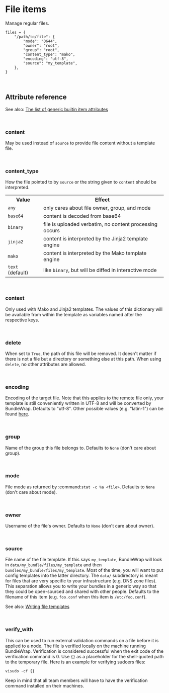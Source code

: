 # File items

Manage regular files.

    files = {
        "/path/to/file": {
            "mode": "0644",
            "owner": "root",
            "group": "root",
            "content_type": "mako",
            "encoding": "utf-8",
            "source": "my_template",
        },
    }

<br>

Attribute reference
-------------------

See also: [The list of generic builtin item attributes](../repo/bundles.md#builtin-item-attributes)

<br>

### content

May be used instead of `source` to provide file content without a template file.

<br>

### content_type

How the file pointed to by `source` or the string given to `content` should be interpreted.

<table>
<tr><th>Value</th><th>Effect</th></tr>
<tr><td><code>any</code></td><td>only cares about file owner, group, and mode</td></tr>
<tr><td><code>base64</code></td><td>content is decoded from base64</td></tr>
<tr><td><code>binary</code></td><td>file is uploaded verbatim, no content processing occurs</td></tr>
<tr><td><code>jinja2</code></td><td>content is interpreted by the Jinja2 template engine</td></tr>
<tr><td><code>mako</code></td><td>content is interpreted by the Mako template engine</td></tr>
<tr><td><code>text</code> (default)</td><td>like <code>binary</code>, but will be diffed in interactive mode</td></tr>
</table>

<br>

### context

Only used with Mako and Jinja2 templates. The values of this dictionary will be available from within the template as variables named after the respective keys.

<br>

### delete

When set to `True`, the path of this file will be removed. It doesn't matter if there is not a file but a directory or something else at this path. When using `delete`, no other attributes are allowed.

<br>

### encoding

Encoding of the target file. Note that this applies to the remote file only, your template is still conveniently written in UTF-8 and will be converted by BundleWrap. Defaults to "utf-8". Other possible values (e.g. "latin-1") can be found [here](http://docs.python.org/2/library/codecs.html#standard-encodings).

<br>

### group

Name of the group this file belongs to. Defaults to `None` (don't care about group).

<br>

### mode

File mode as returned by :command:`stat -c %a <file>`. Defaults to `None` (don't care about mode).

<br>

### owner

Username of the file's owner. Defaults to `None` (don't care about owner).

<br>

### source

File name of the file template. If this says `my_template`, BundleWrap will look in `data/my_bundle/files/my_template` and then `bundles/my_bundle/files/my_template`. Most of the time, you will want to put config templates into the latter directory. The `data/` subdirectory is meant for files that are very specific to your infrastructure (e.g. DNS zone files). This separation allows you to write your bundles in a generic way so that they could be open-sourced and shared with other people. Defaults to the filename of this item (e.g. `foo.conf` when this item is `/etc/foo.conf`).

See also: [Writing file templates](../guide/item_file_templates.md)

<br>

### verify_with

This can be used to run external validation commands on a file before it is applied to a node. The file is verified locally on the machine running BundleWrap. Verification is considered successful when the exit code of the verification command is 0. Use `{}` as a placeholder for the shell-quoted path to the temporary file. Here is an example for verifying sudoers files:

<pre><code class="nohighlight">visudo -cf {}</code></pre>

Keep in mind that all team members will have to have the verification command installed on their machines.
